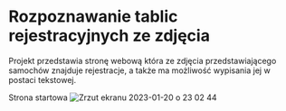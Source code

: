 # Rozpoznawanie tablic rejestracyjnych ze zdjęcia

Projekt przedstawia stronę webową która ze zdjęcia przedstawiającego samochów znajduje rejestracje, a także ma możliwość wypisania jej w postaci tekstowej.

Strona startowa
![Zrzut ekranu 2023-01-20 o 23 02 44](https://user-images.githubusercontent.com/71874062/213813244-fc16c9a7-a9c1-497b-8604-33fd381c8197.jpg)
